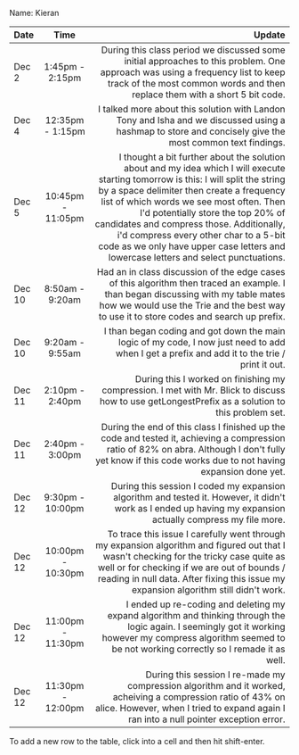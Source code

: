 Name: Kieran

| Date   |       Time        |                                                                                                                                                                                                                                                                                                                                                                                                                                          Update |
|:-------|:-----------------:|------------------------------------------------------------------------------------------------------------------------------------------------------------------------------------------------------------------------------------------------------------------------------------------------------------------------------------------------------------------------------------------------------------------------------------------------:|
| Dec 2  |  1:45pm - 2:15pm  |                                                                                                                                                                                                                                    During this class period we discussed some initial approaches to this problem. One approach was using a frequency list to keep track of the most common words and then replace them with a short 5 bit code. |
| Dec 4  | 12:35pm - 1:15pm  |                                                                                                                                                                                                                                                                                         I talked more about this solution with Landon Tony and Isha and we discussed using a hashmap to store and concisely give the most common text findings. |
| Dec 5  | 10:45pm - 11:05pm | I thought a bit further about the solution about and my idea which I will execute starting tomorrow is this: I will split the string by a space delimiter then create a frequency list of which words we see most often. Then I'd potentially store the top 20% of candidates and compress those. Additionally, i'd compress every other char to a 5-bit code as we only have upper case letters and lowercase letters and select punctuations. |
| Dec 10 |  8:50am - 9:20am  |                                                                                                                                                                                                                    Had an in class discussion of the edge cases of this algorithm then traced an example. I than began discussing with my table mates how we would use the Trie and the best way to use it to store codes and search up prefix. |
| Dec 10 |  9:20am - 9:55am  |                                                                                                                                                                                                                                                                                                   I than began coding and got down the main logic of my code, I now just need to add when I get a prefix and add it to the trie / print it out. |
| Dec 11 |  2:10pm - 2:40pm  |                                                                                                                                                                                                                                                                                                During this I worked on finishing my compression. I met with Mr. Blick to discuss how to use getLongestPrefix as a solution to this problem set. |
| Dec 11 |  2:40pm - 3:00pm  |                                                                                                                                                                                                                                       During the end of this class I finished up the code and tested it, achieving a compression ratio of 82% on abra. Although I don't fully yet know if this code works due to not having expansion done yet. |
| Dec 12 | 9:30pm - 10:00pm  |                                                                                                                                                                                                                                                                                     During this session I coded my expansion algorithm and tested it. However, it didn't work as I ended up having my expansion actually compress my file more. |
| Dec 12 | 10:00pm - 10:30pm |                                                                                                                                                                  To trace this issue I carefully went through my expansion algorithm and figured out that I wasn't checking for the tricky case quite as well or for checking if we are out of bounds / reading in null data. After fixing this issue my expansion algorithm still didn't work. |
| Dec 12 | 11:00pm - 11:30pm |                                                                                                                                                                                                                                 I ended up re-coding and deleting my expand algorithm and thinking through the logic again. I seemingly got it working however my compress algorithm seemed to be not working correctly so I remade it as well. |
| Dec 12 | 11:30pm - 12:00pm |                                                                                                                                                                                                                                           During this session I re-made my compression algorithm and it worked, acheiving a compression ratio of 43% on alice. However, when I tried to expand again I ran into a null pointer exception error. |


To add a new row to the table, click into a cell and then hit shift-enter.